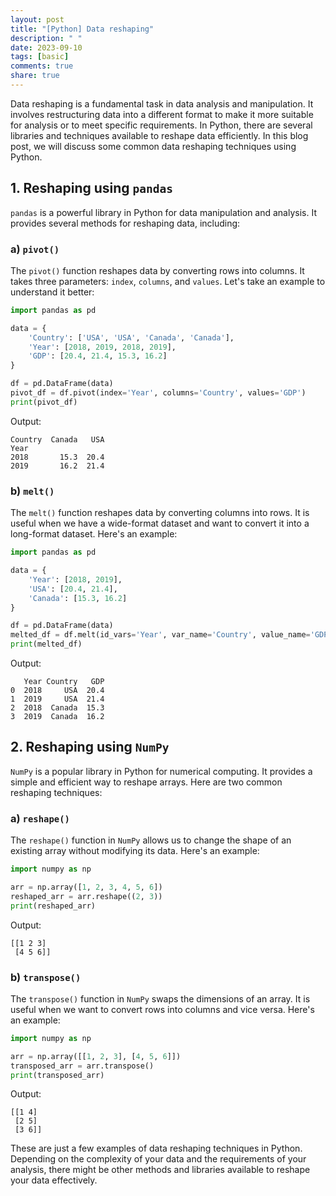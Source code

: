 ```yaml
---
layout: post
title: "[Python] Data reshaping"
description: " "
date: 2023-09-10
tags: [basic]
comments: true
share: true
---
```


Data reshaping is a fundamental task in data analysis and manipulation. It involves restructuring data into a different format to make it more suitable for analysis or to meet specific requirements. In Python, there are several libraries and techniques available to reshape data efficiently. In this blog post, we will discuss some common data reshaping techniques using Python.

## 1. Reshaping using `pandas`

`pandas` is a powerful library in Python for data manipulation and analysis. It provides several methods for reshaping data, including:

### a) `pivot()`

The `pivot()` function reshapes data by converting rows into columns. It takes three parameters: `index`, `columns`, and `values`. Let's take an example to understand it better:

```python
import pandas as pd

data = {
    'Country': ['USA', 'USA', 'Canada', 'Canada'],
    'Year': [2018, 2019, 2018, 2019],
    'GDP': [20.4, 21.4, 15.3, 16.2]
}

df = pd.DataFrame(data)
pivot_df = df.pivot(index='Year', columns='Country', values='GDP')
print(pivot_df)
```

Output:
```
Country  Canada   USA
Year                 
2018       15.3  20.4
2019       16.2  21.4
```

### b) `melt()`

The `melt()` function reshapes data by converting columns into rows. It is useful when we have a wide-format dataset and want to convert it into a long-format dataset. Here's an example:

```python
import pandas as pd

data = {
    'Year': [2018, 2019],
    'USA': [20.4, 21.4],
    'Canada': [15.3, 16.2]
}

df = pd.DataFrame(data)
melted_df = df.melt(id_vars='Year', var_name='Country', value_name='GDP')
print(melted_df)
```

Output:
```
   Year Country   GDP
0  2018     USA  20.4
1  2019     USA  21.4
2  2018  Canada  15.3
3  2019  Canada  16.2
```

## 2. Reshaping using `NumPy`

`NumPy` is a popular library in Python for numerical computing. It provides a simple and efficient way to reshape arrays. Here are two common reshaping techniques:

### a) `reshape()`

The `reshape()` function in `NumPy` allows us to change the shape of an existing array without modifying its data. Here's an example:

```python
import numpy as np

arr = np.array([1, 2, 3, 4, 5, 6])
reshaped_arr = arr.reshape((2, 3))
print(reshaped_arr)
```

Output:
```
[[1 2 3]
 [4 5 6]]
```

### b) `transpose()`

The `transpose()` function in `NumPy` swaps the dimensions of an array. It is useful when we want to convert rows into columns and vice versa. Here's an example:

```python
import numpy as np

arr = np.array([[1, 2, 3], [4, 5, 6]])
transposed_arr = arr.transpose()
print(transposed_arr)
```

Output:
```
[[1 4]
 [2 5]
 [3 6]]
```

These are just a few examples of data reshaping techniques in Python. Depending on the complexity of your data and the requirements of your analysis, there might be other methods and libraries available to reshape your data effectively.